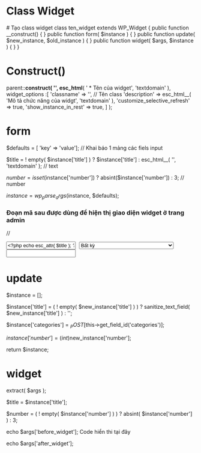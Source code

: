 <h1>Class Widget</h1>
# Tạo class widget
class ten_widget extends WP_Widget {
    public function __construct() { }
    public function form( $instance ) { }
    public function update( $new_instance, $old_instance ) { }
    public function widget( $args, $instance ) { }
}

# Construct()
parent::__construct( '', esc_html__( ' * Tên của widget', 'textdomain' ),
    widget_options :[
        'classname' => '', // Tên class 
        'description' => esc_html__( 'Mô tả chức năng của widgt', 'textdomain' ),
        'customize_selective_refresh' => true,
        'show_instance_in_rest'       => true,
    ]
);

# form
$defaults = [ 'key' => 'value']; // Khai báo 1 mảng các fiels input

$title = ! empty( $instance['title'] ) ? $instance['title'] : esc_html__( '', 'textdomain' ); // text

$number    = isset($instance['number']) ? absint($instance['number']) : 3; // number

$instance = wp_parse_args($instance, $defaults);

### Đoạn mã sau được dùng để hiện thị giao diện widget ở trang admin
<label for="<?php echo esc_attr( $this->get_field_id( 'title' ) ); ?>"><?php esc_attr_e( ' Tiêu đề ', 'textdomain' ); ?></label> // 

<input class="widefat" id="<?php echo esc_attr( $this->get_field_id( 'title' ) ); ?>" name="<?php echo esc_attr( $this->get_field_name( 'title' ) ); ?>" type="text" value="<?php echo esc_attr( $title ); ?>">

<select name="<?= $this->get_field_id('categories'); ?>" id="<?= $this->get_field_id('categories'); ?>" style='width:50%;margin-left:5px'>

<option value="">Bất kỳ</option>
<?php
$all_categories = get_categories( [
    'taxonomy'     => '',
    'orderby'      => '',
    'show_count'   => 0,
    'pad_counts'   => 0,
    'hierarchical' => 1,
    'title_li'     => '',
    'hide_empty'   => 0
] );
foreach ($all_categories as $cat) {
    $sl = "";
    if ($cat->term_id == $categories) {
        $sl = "selected";
    }
    echo "<option value=\"" . $cat->term_id . "\" $sl>" . $cat->name . "</option>";
}
?>
</select>

<input class="tiny-text" id="<?php echo esc_attr( $this->get_field_id( 'number' ) ); ?>" name="<?php echo esc_attr( $this->get_field_name( 'number' ) ); ?>" type="number" value="<?php echo esc_attr( $number ); ?>">

# update
$instance = [];

$instance['title'] = ( ! empty( $new_instance['title'] ) ) ? sanitize_text_field( $new_instance['title'] ) : '';

$instance['categories'] = $_POST[$this->get_field_id('categories')];

$instance['number']    = (int)$new_instance['number'];

return $instance;

# widget
extract( $args );

$title = $instance['title'];

$number = ( ! empty( $instance['number'] ) ) ? absint( $instance['number'] ) : 3;

echo $args['before_widget'];
Code hiển thi tại đây
<?php if( !empty( $title )) echo $title; ?>
echo $args['after_widget'];